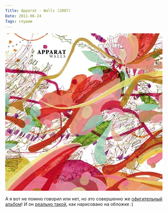```yaml
---
Title: Apparat - Walls (2007)
Date: 2011-06-24
Tags: слушаю
---
```


![apparat-walls.jpg](images/apparat-walls.jpg)

А я вот не помню говорил или нет, но это совершенно же [офигительный альбом][1]! И он [реально такой][2], как нарисовано на обложке :)

[1]: http://www.discogs.com/Apparat-Walls/release/946264
[2]: http://www.youtube.com/watch?v=B5ex0erOlaM